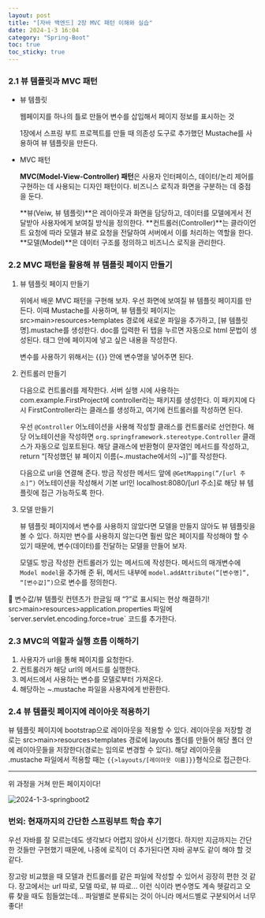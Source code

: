 ```yaml
---
layout: post
title: "[자바 백엔드] 2장 MVC 패턴 이해와 실습"
date: 2024-1-3 16:04
category: "Spring-Boot"
toc: true
toc_sticky: true
---
```

### 2.1 뷰 템플릿과 MVC 패턴

- 뷰 템플릿
    
    웹페이지를 하나의 틀로 만들어 변수를 삽입해서 페이지 정보를 표시하는 것
    
    1장에서 스프링 부트 프로젝트를 만들 때 의존성 도구로 추가했던 Mustache를 사용하여 뷰 템플릿을 만든다. 
    
- MVC 패턴
    
    **MVC(Model-View-Controller) 패턴**은 사용자 인터페이스, 데이터/논리 제어를 구현하는 데 사용되는 디자인 패턴이다. 비즈니스 로직과 화면을 구분하는 데 중점을 둔다. 
    
    **뷰(Veiw, 뷰 템플릿)**은 레이아웃과 화면을 담당하고, 데이터를 모델에게서 전달받아 사용자에게 보여질 방식을 정의한다. **컨트롤러(Controller)**는 클라이언트 요청에 따라 모델과 뷰로 요청을 전달하여 서버에서 이를 처리하는 역할을 한다. **모델(Model)**은 데이터 구조를 정의하고 비즈니스 로직을 관리한다. 
    

### 2.2 MVC 패턴을 활용해 뷰 템플릿 페이지 만들기

1. 뷰 템플릿 페이지 만들기
    
    위에서 배운 MVC 패턴을 구현해 보자. 우선 화면에 보여질 뷰 템플릿 페이지를 만든다. 이때 Mustache를 사용하며, 뷰 템플릿 페이지는 src>main>resources>templates 경로에 새로운 파일을 추가하고, [뷰 템플릿 명].mustache를 생성한다. doc를 입력한 뒤 탭을 누르면 자동으로 html 문법이 생성된다. <body> 태그 안에 페이지에 넣고 싶은 내용을 작성한다. 
    
    변수를 사용하기 위해서는 {{}} 안에 변수명을 넣어주면 된다. 
    
2. 컨트롤러 만들기
    
    다음으로 컨트롤러를 제작한다. 서버 실행 시에 사용하는 com.example.FirstProject에 controller라는 패키지를 생성한다. 이 패키지에 다시 FirstController라는 클래스를 생성하고, 여기에 컨트롤러를 작성하면 된다. 
    
    우선 `@Controller` 어노테이션을 사용해 작성할 클래스를 컨트롤러로 선언한다. 해당 어노테이션을 작성하면 `org.springframework.stereotype.Controller` 클래스가 자동으로 임포트된다. 해당 클래스에 반환형이 문자열인 메서드를 작성하고, return “[작성했던 뷰 페이지 이름(~.mustache에서의 ~)]”를 작성한다. 
    
    다음으로 url을 연결해 준다. 방금 작성한 메서드 앞에 `@GetMapping(”/[url 주소]”)` 어노테이션을 작성해서 기본 url인 localhost:8080/[url 주소]로 해당 뷰 템플릿에 접근 가능하도록 한다. 
    
3. 모델 만들기
    
    뷰 템플릿 페이지에서 변수를 사용하지 않았다면 모델을 만들지 않아도 뷰 템플릿을 볼 수 있다. 하지만 변수를 사용하지 않는다면 훨씬 많은 페이지를 작성해야 할 수 있기 때문에, 변수(데이터)를 전달하는 모델을 만들어 보자. 
    
    모델도 방금 작성한 컨트롤러가 있는 메서드에 작성한다. 메서드의 매개변수에 `Model model`을 추가해 준 뒤, 메서드 내부에 `model.addAttribute(”[변수명]”, “[변수값]”)`으로 변수를 정의한다. 
    

<aside>
📌 변수값/뷰 템플릿 컨텐츠가 한글일 때 “?”로 표시되는 현상 해결하기!
src>main>resources>application.properties 파일에 `server.servlet.encoding.force=true` 코드를 추가한다.

</aside>

### 2.3 MVC의 역할과 실행 흐름 이해하기

1. 사용자가 url을 통해 페이지를 요청한다. 
2. 컨트롤러가 해당 url의 메서드를 실행한다. 
3. 메서드에서 사용하는 변수를 모델로부터 가져온다. 
4. 해당하는 ~.mustache 파일을 사용자에게 반환한다. 

### 2.4 뷰 템플릿 페이지에 레이아웃 적용하기

뷰 템플릿 페이지에 bootstrap으로 레이아웃을 적용할 수 있다. 레이아웃을 저장할 경로는 src>main>resources>templates 경로에 layouts 폴더를 만들어 해당 폴더 안에 레이아웃들을 저장한다(경로는 임의로 변경할 수 있다). 해당 레이아웃을 .mustache 파일에서 적용할 때는 `{{>layouts/[레이아웃 이름]}}`형식으로 접근한다. 

---

위 과정을 거쳐 만든 페이지이다!

![2024-1-3-springboot2](https://github.com/nahowo/Algorithm-study/assets/96415630/bf2445e8-934f-4722-b337-6bec6c9371ac)

### 번외: 현재까지의 간단한 스프링부트 학습 후기

우선 자바를 잘 모르는데도 생각보다 어렵지 않아서 신기했다. 하지만 지금까지는 간단한 것들만 구현했기 때문에, 나중에 로직이 더 추가된다면 자바 공부도 같이 해야 할 것 같다. 

장고랑 비교했을 때 모델과 컨트롤러를 같은 파일에 작성할 수 있어서 굉장히 편한 것 같다. 장고에서는 url 따로, 모델 따로, 뷰 따로… 이런 식이라 변수명도 계속 헷갈리고 오류 찾을 때도 힘들었는데… 파일별로 분류되는 것이 아니라 메서드별로 구분되어서 너무 좋다!